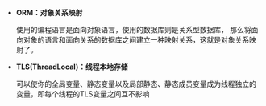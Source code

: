 * **ORM：对象关系映射**

    使用的编程语言是面向对象语言，使用的数据库则是关系型数据库，
    那么将面向对象的语言和面向关系的数据库之间建立一种映射关系，这就是对象关系映射了。

* **TLS(ThreadLocal)：线程本地存储**

    可以使你的全局变量、静态变量以及局部静态、静态成员变量成为线程独立的变量，即每个线程的TLS变量之间互不影响